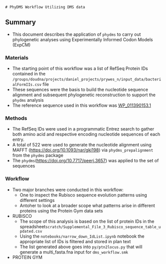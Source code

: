     # PhyDMS Workflow Utilizing DMS data

## Summary
+ This document describes the application of `phydms` to carry out phylogenetic analyses using Experimentally Informed Codon Models (ExpCM) 
### Materials
+ The starting point of this workflow was a list of RefSeq Protein IDs contained in the `/groups/doudna/projects/daniel_projects/prywes_n/input_data/bacterialFormIIs.csv` file
+ These sequences were the basis to build the nucleotide sequence alignment and subsequent phylogenetic reconstruction to support the `phydms` analysis
+ The reference sequence used in this workflow was [WP_011390153.1](https://www.ncbi.nlm.nih.gov/protein/WP_011390153.1?report=genbank&log$=protalign&blast_rank=2&RID=KJP5J24C016)

### Methods
+ The RefSeq IDs were used in a programmatic Entrez search to gather both amino acid and respective encoding nucleotide sequences of each entry.
+ A total of 522 were used to generate the nucleotide alignment using MAFFT (https://doi.org/10.1093/nar/gki198) via `phydms_prepalignment` from the `phydms` package 
+ The `phydms`(https://doi.org/10.7717/peerj.3657) was applied to the set of sequences

### Workflow 
+ Two major branches were conducted in this workflow:
  + One to inspect the Rubisco sequence evolution patterns using different settings
  + Antoher to look at a broader scope what patterns arise in different proteins using the Protein Gym data sets
+ RUBISCO
  + The scope of this analysis is based on the list of protein IDs in the spreadsheet`scratch/Supplemental_File_3_Rubisco_sequence_table_updated.csv`
  + Using the `notebooks/narrow_down_IdList.ipynb` notebook the appropriate list of IDs is filtered and stored in plan text
  + The list generated above goes into `py/ptn2locus.py` that will generate a multi_fasta.fna input for `dms_workflow.smk`
+ PROTEIN GYM